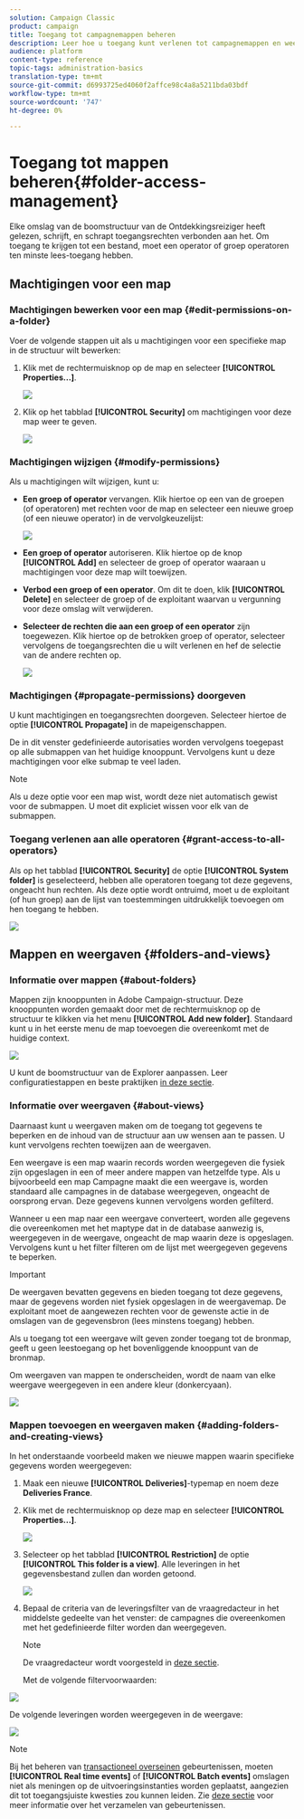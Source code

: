 ```yaml
---
solution: Campaign Classic
product: campaign
title: Toegang tot campagnemappen beheren
description: Leer hoe u toegang kunt verlenen tot campagnemappen en weergaven kunt maken
audience: platform
content-type: reference
topic-tags: administration-basics
translation-type: tm+mt
source-git-commit: d6993725ed4060f2affce98c4a8a5211bda03bdf
workflow-type: tm+mt
source-wordcount: '747'
ht-degree: 0%

---
```



# Toegang tot mappen beheren{#folder-access-management}

Elke omslag van de boomstructuur van de Ontdekkingsreiziger heeft gelezen, schrijft, en schrapt toegangsrechten verbonden aan het. Om toegang te krijgen tot een bestand, moet een operator of groep operatoren ten minste lees-toegang hebben.

## Machtigingen voor een map

### Machtigingen bewerken voor een map {#edit-permissions-on-a-folder}

Voer de volgende stappen uit als u machtigingen voor een specifieke map in de structuur wilt bewerken:

1. Klik met de rechtermuisknop op de map en selecteer **[!UICONTROL Properties...]**.

   ![](assets/s_ncs_user_folder_properties.png)

1. Klik op het tabblad **[!UICONTROL Security]** om machtigingen voor deze map weer te geven.

   ![](assets/s_ncs_user_folder_properties_security.png)

### Machtigingen wijzigen {#modify-permissions}

Als u machtigingen wilt wijzigen, kunt u:

* **Een groep of operator** vervangen. Klik hiertoe op een van de groepen (of operatoren) met rechten voor de map en selecteer een nieuwe groep (of een nieuwe operator) in de vervolgkeuzelijst:

   ![](assets/s_ncs_user_folder_properties_security02.png)

* **Een groep of operator** autoriseren. Klik hiertoe op de knop **[!UICONTROL Add]** en selecteer de groep of operator waaraan u machtigingen voor deze map wilt toewijzen.
* **Verbod een groep of een operator**. Om dit te doen, klik **[!UICONTROL Delete]** en selecteer de groep of de exploitant waarvan u vergunning voor deze omslag wilt verwijderen.
* **Selecteer de rechten die aan een groep of een operator** zijn toegewezen. Klik hiertoe op de betrokken groep of operator, selecteer vervolgens de toegangsrechten die u wilt verlenen en hef de selectie van de andere rechten op.

   ![](assets/s_ncs_user_folder_properties_security03.png)

### Machtigingen {#propagate-permissions} doorgeven

U kunt machtigingen en toegangsrechten doorgeven. Selecteer hiertoe de optie **[!UICONTROL Propagate]** in de mapeigenschappen.

De in dit venster gedefinieerde autorisaties worden vervolgens toegepast op alle submappen van het huidige knooppunt. Vervolgens kunt u deze machtigingen voor elke submap te veel laden.

>[!NOTE]
>
>Als u deze optie voor een map wist, wordt deze niet automatisch gewist voor de submappen. U moet dit expliciet wissen voor elk van de submappen.

### Toegang verlenen aan alle operatoren {#grant-access-to-all-operators}

Als op het tabblad **[!UICONTROL Security]** de optie **[!UICONTROL System folder]** is geselecteerd, hebben alle operatoren toegang tot deze gegevens, ongeacht hun rechten. Als deze optie wordt ontruimd, moet u de exploitant (of hun groep) aan de lijst van toestemmingen uitdrukkelijk toevoegen om hen toegang te hebben.

![](assets/s_ncs_user_folder_properties_security03b.png)

## Mappen en weergaven {#folders-and-views}

### Informatie over mappen {#about-folders}

Mappen zijn knooppunten in Adobe Campaign-structuur. Deze knooppunten worden gemaakt door met de rechtermuisknop op de structuur te klikken via het menu **[!UICONTROL Add new folder]**. Standaard kunt u in het eerste menu de map toevoegen die overeenkomt met de huidige context.

![](assets/s_ncs_user_add_folder_in_tree.png)

U kunt de boomstructuur van de Explorer aanpassen. Leer configuratiestappen en beste praktijken [in deze sectie](adobe-campaign-workspace.md).

### Informatie over weergaven {#about-views}

Daarnaast kunt u weergaven maken om de toegang tot gegevens te beperken en de inhoud van de structuur aan uw wensen aan te passen. U kunt vervolgens rechten toewijzen aan de weergaven.

Een weergave is een map waarin records worden weergegeven die fysiek zijn opgeslagen in een of meer andere mappen van hetzelfde type. Als u bijvoorbeeld een map Campagne maakt die een weergave is, worden standaard alle campagnes in de database weergegeven, ongeacht de oorsprong ervan. Deze gegevens kunnen vervolgens worden gefilterd.

Wanneer u een map naar een weergave converteert, worden alle gegevens die overeenkomen met het maptype dat in de database aanwezig is, weergegeven in de weergave, ongeacht de map waarin deze is opgeslagen. Vervolgens kunt u het filter filteren om de lijst met weergegeven gegevens te beperken.

>[!IMPORTANT]
>
>De weergaven bevatten gegevens en bieden toegang tot deze gegevens, maar de gegevens worden niet fysiek opgeslagen in de weergavemap. De exploitant moet de aangewezen rechten voor de gewenste actie in de omslagen van de gegevensbron (lees minstens toegang) hebben.
>
>Als u toegang tot een weergave wilt geven zonder toegang tot de bronmap, geeft u geen leestoegang op het bovenliggende knooppunt van de bronmap.

Om weergaven van mappen te onderscheiden, wordt de naam van elke weergave weergegeven in een andere kleur (donkercyaan).

![](assets/s_ncs_user_view_name_color.png)

### Mappen toevoegen en weergaven maken {#adding-folders-and-creating-views}

In het onderstaande voorbeeld maken we nieuwe mappen waarin specifieke gegevens worden weergegeven:

1. Maak een nieuwe **[!UICONTROL Deliveries]**-typemap en noem deze **Deliveries France**.
1. Klik met de rechtermuisknop op deze map en selecteer **[!UICONTROL Properties...]**.

   ![](assets/s_ncs_user_add_folder_exple.png)

1. Selecteer op het tabblad **[!UICONTROL Restriction]** de optie **[!UICONTROL This folder is a view]**. Alle leveringen in het gegevensbestand zullen dan worden getoond.

   ![](assets/s_ncs_user_add_folder_exple01.png)

1. Bepaal de criteria van de leveringsfilter van de vraagredacteur in het middelste gedeelte van het venster: de campagnes die overeenkomen met het gedefinieerde filter worden dan weergegeven.

   >[!NOTE]
   >
   >De vraagredacteur wordt voorgesteld in [deze sectie](../../platform/using/about-queries-in-campaign.md).

   Met de volgende filtervoorwaarden:

![](assets/s_ncs_user_add_folder_exple00.png)

De volgende leveringen worden weergegeven in de weergave:

![](assets/s_ncs_user_add_folder_exple02.png)

>[!NOTE]
>
>Bij het beheren van [transactioneel overseinen](../../message-center/using/about-transactional-messaging.md) gebeurtenissen, moeten **[!UICONTROL Real time events]** of **[!UICONTROL Batch events]** omslagen niet als meningen op de uitvoeringsinstanties worden geplaatst, aangezien dit tot toegangsjuiste kwesties zou kunnen leiden. Zie [deze sectie](../../message-center/using/event-collection.md) voor meer informatie over het verzamelen van gebeurtenissen.